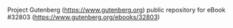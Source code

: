 Project Gutenberg (https://www.gutenberg.org) public repository for eBook #32803 (https://www.gutenberg.org/ebooks/32803)
